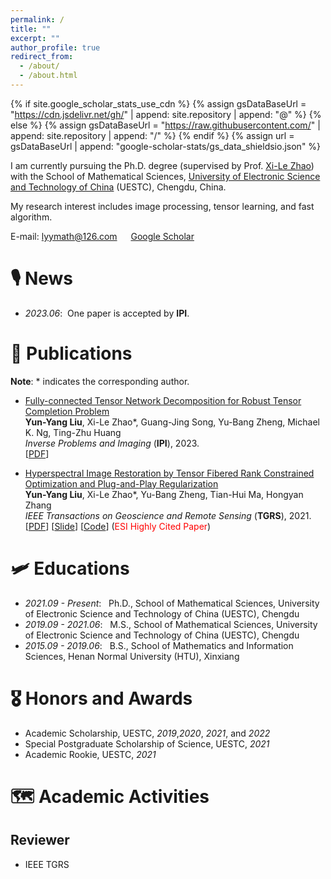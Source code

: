 ```yaml
---
permalink: /
title: ""
excerpt: ""
author_profile: true
redirect_from: 
  - /about/
  - /about.html
---
```


{% if site.google_scholar_stats_use_cdn %}
{% assign gsDataBaseUrl = "https://cdn.jsdelivr.net/gh/" | append: site.repository | append: "@" %}
{% else %}
{% assign gsDataBaseUrl = "https://raw.githubusercontent.com/" | append: site.repository | append: "/" %}
{% endif %}
{% assign url = gsDataBaseUrl | append: "google-scholar-stats/gs_data_shieldsio.json" %}

<span class='anchor' id='about-me'></span>

I am currently pursuing the Ph.D. degree (supervised by Prof. [Xi-Le Zhao](https://zhaoxile.github.io/)) with the School of Mathematical Sciences, [University of Electronic Science and Technology of China](https://www.uestc.edu.cn/) (UESTC), Chengdu, China.

My research interest includes image processing, tensor learning, and fast algorithm. 

E-mail: <lyymath@126.com> &emsp; [Google Scholar](https://scholar.google.com/citations?user=lGITzEwAAAAJ&hl=zh-CN)

# 🎙 News 
- *2023.06*: &nbsp;One paper is accepted by <b>IPI</b>.

# 📄 Publications 
<b>Note</b>: \* indicates the corresponding author.

- [Fully-connected Tensor Network Decomposition for Robust Tensor Completion Problem](https://yun-yangliu.github.io/)<br>
<b>Yun-Yang Liu</b>, Xi-Le Zhao\*, Guang-Jing Song, Yu-Bang Zheng, Michael K. Ng, Ting-Zhu Huang <br>
*Inverse Problems and Imaging* (<b>IPI</b>), 2023. <br> [[PDF](https://yun-yangliu.github.io/papers/IPI_2023.pdf)]

 
- [Hyperspectral Image Restoration by Tensor Fibered Rank Constrained Optimization and Plug-and-Play Regularization](https://ieeexplore.ieee.org/document/9314228) <br>
<b>Yun-Yang Liu</b>, Xi-Le Zhao\*, Yu-Bang Zheng, Tian-Hui Ma, Hongyan Zhang <br>
*IEEE Transactions on Geoscience and Remote Sensing* (<b>TGRS</b>), 2021. <br>
[[PDF](https://yun-yangliu.github.io/papers/TGRS_2021.pdf)] [[Slide](https://yun-yangliu.github.io/papers/TGRS_slide_2021.pdf)] [[Code](https://github.com/yun-yangliu/TGRS_FRCTR_PnP)] (<span style="color:red">ESI Highly Cited Paper</span>)

# 🛩 Educations
- *2021.09 - Present*: &nbsp; Ph.D., School of Mathematical Sciences, University of Electronic Science and Technology of China (UESTC), Chengdu
- *2019.09 - 2021.06*: &nbsp; M.S., School of Mathematical Sciences, University of Electronic Science and Technology of China (UESTC), Chengdu
- *2015.09 - 2019.06*: &nbsp; B.S., School of Mathematics and Information Sciences, Henan Normal University (HTU), Xinxiang

# 🎖 Honors and Awards
- Academic Scholarship, UESTC, *2019*,*2020*, *2021*, and *2022*
- Special Postgraduate Scholarship of Science, UESTC, *2021*
- Academic Rookie, UESTC, *2021*


# 🗺 Academic Activities

## Reviewer
- IEEE TGRS
